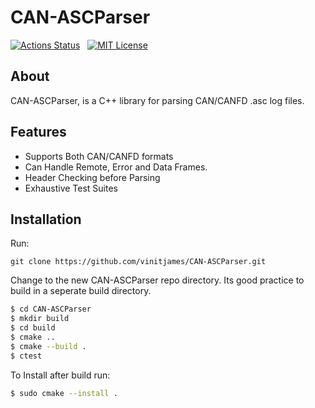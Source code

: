 CAN-ASCParser
=============
[![Actions Status](https://img.shields.io/github/workflow/status/vinitjames/CAN-ASCParser/Build%20and%20Test?style=plastic)](https://github.com/vinitjames/CAN-ASCParser/actions) &nbsp;
[![MIT License](https://img.shields.io/github/license/vinitjames/CAN-ASCParser?color=blue&style=plastic)](https://github.com/vinitjames/CAN-ASCParser/blob/master/LICENSE)

## About
CAN-ASCParser, is a C++ library for parsing CAN/CANFD .asc log files. 


## Features
* Supports Both CAN/CANFD formats
* Can Handle Remote, Error and Data Frames.
* Header Checking before Parsing 
* Exhaustive Test Suites 

## Installation
Run:
```
git clone https://github.com/vinitjames/CAN-ASCParser.git
```

Change to the new CAN-ASCParser repo directory. Its good practice to  build in a seperate build directory.
```sh
$ cd CAN-ASCParser
$ mkdir build
$ cd build
$ cmake ..
$ cmake --build .
$ ctest
```
To Install after build run:
```sh
$ sudo cmake --install .
```